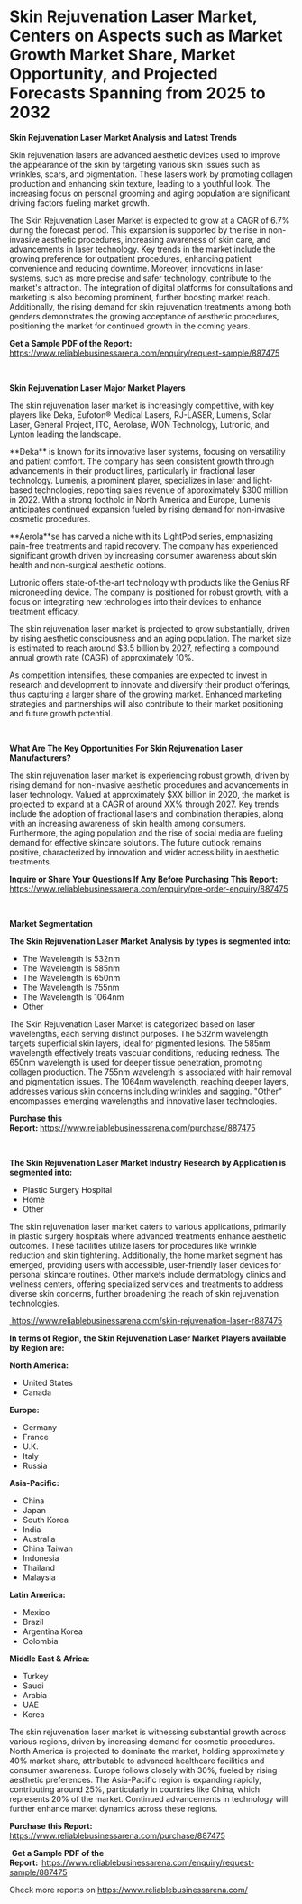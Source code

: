 <p><h1>Skin Rejuvenation Laser Market, Centers on Aspects such as Market Growth Market Share, Market Opportunity, and Projected Forecasts Spanning from 2025 to 2032</h1></p><p><strong>Skin Rejuvenation Laser Market Analysis and Latest Trends</strong></p>
<p><p>Skin rejuvenation lasers are advanced aesthetic devices used to improve the appearance of the skin by targeting various skin issues such as wrinkles, scars, and pigmentation. These lasers work by promoting collagen production and enhancing skin texture, leading to a youthful look. The increasing focus on personal grooming and aging population are significant driving factors fueling market growth.</p><p>The Skin Rejuvenation Laser Market is expected to grow at a CAGR of 6.7% during the forecast period. This expansion is supported by the rise in non-invasive aesthetic procedures, increasing awareness of skin care, and advancements in laser technology. Key trends in the market include the growing preference for outpatient procedures, enhancing patient convenience and reducing downtime. Moreover, innovations in laser systems, such as more precise and safer technology, contribute to the market's attraction. The integration of digital platforms for consultations and marketing is also becoming prominent, further boosting market reach. Additionally, the rising demand for skin rejuvenation treatments among both genders demonstrates the growing acceptance of aesthetic procedures, positioning the market for continued growth in the coming years.</p></p>
<p><strong>Get a Sample PDF of the Report:&nbsp;</strong> <a href="https://www.reliablebusinessarena.com/enquiry/request-sample/887475?utm_campaign=2467&utm_medium=2&utm_source=Github&utm_content=ia&utm_term=04032025&utm_id=skin-rejuvenation-laser">https://www.reliablebusinessarena.com/enquiry/request-sample/887475</a></p>
<p>&nbsp;</p>
<p><strong>Skin Rejuvenation Laser Major Market Players</strong></p>
<p><p>The skin rejuvenation laser market is increasingly competitive, with key players like Deka, Eufoton® Medical Lasers, RJ-LASER, Lumenis, Solar Laser, General Project, ITC, Aerolase, WON Technology, Lutronic, and Lynton leading the landscape. </p><p>**Deka** is known for its innovative laser systems, focusing on versatility and patient comfort. The company has seen consistent growth through advancements in their product lines, particularly in fractional laser technology. Lumenis, a prominent player, specializes in laser and light-based technologies, reporting sales revenue of approximately $300 million in 2022. With a strong foothold in North America and Europe, Lumenis anticipates continued expansion fueled by rising demand for non-invasive cosmetic procedures.</p><p>**Aerola**se has carved a niche with its LightPod series, emphasizing pain-free treatments and rapid recovery. The company has experienced significant growth driven by increasing consumer awareness about skin health and non-surgical aesthetic options.</p><p>Lutronic offers state-of-the-art technology with products like the Genius RF microneedling device. The company is positioned for robust growth, with a focus on integrating new technologies into their devices to enhance treatment efficacy.</p><p>The skin rejuvenation laser market is projected to grow substantially, driven by rising aesthetic consciousness and an aging population. The market size is estimated to reach around $3.5 billion by 2027, reflecting a compound annual growth rate (CAGR) of approximately 10%. </p><p>As competition intensifies, these companies are expected to invest in research and development to innovate and diversify their product offerings, thus capturing a larger share of the growing market. Enhanced marketing strategies and partnerships will also contribute to their market positioning and future growth potential.</p></p>
<p>&nbsp;</p>
<p><strong>What Are The Key Opportunities For Skin Rejuvenation Laser Manufacturers?</strong></p>
<p><p>The skin rejuvenation laser market is experiencing robust growth, driven by rising demand for non-invasive aesthetic procedures and advancements in laser technology. Valued at approximately $XX billion in 2020, the market is projected to expand at a CAGR of around XX% through 2027. Key trends include the adoption of fractional lasers and combination therapies, along with an increasing awareness of skin health among consumers. Furthermore, the aging population and the rise of social media are fueling demand for effective skincare solutions. The future outlook remains positive, characterized by innovation and wider accessibility in aesthetic treatments.</p></p>
<p><strong>Inquire or Share Your Questions If Any Before Purchasing This Report:</strong> <a href="https://www.reliablebusinessarena.com/enquiry/pre-order-enquiry/887475?utm_campaign=2467&utm_medium=2&utm_source=Github&utm_content=ia&utm_term=04032025&utm_id=skin-rejuvenation-laser">https://www.reliablebusinessarena.com/enquiry/pre-order-enquiry/887475</a></p>
<p>&nbsp;</p>
<p><strong>Market Segmentation</strong></p>
<p><strong>The Skin Rejuvenation Laser Market Analysis by types is segmented into:</strong></p>
<p><ul><li>The Wavelength Is 532nm</li><li>The Wavelength Is 585nm</li><li>The Wavelength Is 650nm</li><li>The Wavelength Is 755nm</li><li>The Wavelength Is 1064nm</li><li>Other</li></ul></p>
<p><p>The Skin Rejuvenation Laser Market is categorized based on laser wavelengths, each serving distinct purposes. The 532nm wavelength targets superficial skin layers, ideal for pigmented lesions. The 585nm wavelength effectively treats vascular conditions, reducing redness. The 650nm wavelength is used for deeper tissue penetration, promoting collagen production. The 755nm wavelength is associated with hair removal and pigmentation issues. The 1064nm wavelength, reaching deeper layers, addresses various skin concerns including wrinkles and sagging. "Other" encompasses emerging wavelengths and innovative laser technologies.</p></p>
<p><strong>Purchase this Report:&nbsp;</strong><a href="https://www.reliablebusinessarena.com/purchase/887475?utm_campaign=2467&utm_medium=2&utm_source=Github&utm_content=ia&utm_term=04032025&utm_id=skin-rejuvenation-laser">https://www.reliablebusinessarena.com/purchase/887475</a></p>
<p>&nbsp;</p>
<p><strong>The Skin Rejuvenation Laser Market Industry Research by Application is segmented into:</strong></p>
<p><ul><li>Plastic Surgery Hospital</li><li>Home</li><li>Other</li></ul></p>
<p><p>The skin rejuvenation laser market caters to various applications, primarily in plastic surgery hospitals where advanced treatments enhance aesthetic outcomes. These facilities utilize lasers for procedures like wrinkle reduction and skin tightening. Additionally, the home market segment has emerged, providing users with accessible, user-friendly laser devices for personal skincare routines. Other markets include dermatology clinics and wellness centers, offering specialized services and treatments to address diverse skin concerns, further broadening the reach of skin rejuvenation technologies.</p></p>
<p><a href="https://www.reliablebusinessarena.com/skin-rejuvenation-laser-r887475?utm_campaign=2467&utm_medium=2&utm_source=Github&utm_content=ia&utm_term=04032025&utm_id=skin-rejuvenation-laser">&nbsp;https://www.reliablebusinessarena.com/skin-rejuvenation-laser-r887475</a></p>
<p><strong>In terms of Region, the Skin Rejuvenation Laser Market Players available by Region are:</strong></p>
<p>
    <p> <strong> North America: </strong>
        <ul>
            <li>United States</li>
            <li>Canada</li>
        </ul>
        </p> 
    <p> <strong> Europe: </strong>
        <ul>
            <li>Germany</li>
            <li>France</li>
            <li>U.K.</li>
            <li>Italy</li>
            <li>Russia</li>
        </ul>
        </p> 
    <p> <strong> Asia-Pacific: </strong>
        <ul>
            <li>China</li>
            <li>Japan</li>
            <li>South Korea</li>
            <li>India</li>
            <li>Australia</li>
            <li>China Taiwan</li>
            <li>Indonesia</li>
            <li>Thailand</li>
            <li>Malaysia</li>
        </ul>
        </p> 
    <p> <strong> Latin America: </strong>
        <ul>
            <li>Mexico</li>
            <li>Brazil</li>
            <li>Argentina Korea</li>
            <li>Colombia</li>
        </ul>
        </p> 
    <p> <strong> Middle East & Africa: </strong>
        <ul>
            <li>Turkey</li>
            <li>Saudi</li>
            <li>Arabia</li>
            <li>UAE</li>
            <li>Korea</li>
        </ul>
    </p>
    </p>
<p><p>The skin rejuvenation laser market is witnessing substantial growth across various regions, driven by increasing demand for cosmetic procedures. North America is projected to dominate the market, holding approximately 40% market share, attributable to advanced healthcare facilities and consumer awareness. Europe follows closely with 30%, fueled by rising aesthetic preferences. The Asia-Pacific region is expanding rapidly, contributing around 25%, particularly in countries like China, which represents 20% of the market. Continued advancements in technology will further enhance market dynamics across these regions.</p></p>
<p><strong>Purchase this Report: </strong><a href="https://www.reliablebusinessarena.com/purchase/887475?utm_campaign=2467&utm_medium=2&utm_source=Github&utm_content=ia&utm_term=04032025&utm_id=skin-rejuvenation-laser">https://www.reliablebusinessarena.com/purchase/887475</a></p>
<p>&nbsp;<strong>Get a Sample PDF of the Report:&nbsp;&nbsp;</strong><a href="https://www.reliablebusinessarena.com/enquiry/request-sample/887475?utm_campaign=2467&utm_medium=2&utm_source=Github&utm_content=ia&utm_term=04032025&utm_id=skin-rejuvenation-laser">https://www.reliablebusinessarena.com/enquiry/request-sample/887475</a></p>
<p><strong></strong></p>
<p>Check more reports on <a href="https://www.reliablebusinessarena.com/?utm_campaign=2467&utm_medium=2&utm_source=Github&utm_content=ia&utm_term=04032025&utm_id=skin-rejuvenation-laser">https://www.reliablebusinessarena.com/</a></p>